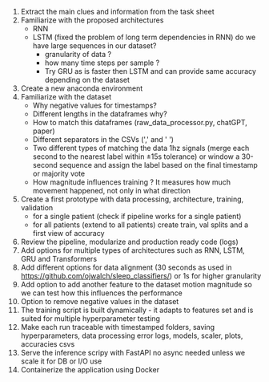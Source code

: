 1. Extract the main clues and information from the task sheet
2. Familiarize with the proposed architectures 
    - RNN 
    - LSTM (fixed the problem of long term dependencies in RNN) do we have large sequences in our dataset?
      - granularity of data ?
      - how many time steps per sample ?
      - Try GRU as is faster then LSTM and can provide same accuracy depending on the dataset
3. Create a new anaconda environment
4. Familiarize with the dataset
   - Why negative values for timestamps?
   - Different lengths in the dataframes why?
   - How to match this dataframes (raw_data_processor.py, chatGPT, paper)
   - Different separators in the CSVs  (',' and ' ')
   - Two different types of matching the data 1hz signals (merge each second to the nearest label within ±15s tolerance) or window a 30-second sequence and assign the label based on the final timestamp or majority vote
   - How magnitude influences training ? It measures  how much movement happened, not only in what direction
5. Create a first prototype with data processing, architecture, training, validation 
   - for a single patient (check if pipeline works for a single patient)
   - for all patients (extend to all patients) create train, val splits and a first view of accuracy
6. Review the pipeline, modularize and production ready code (logs)
7. Add options for multiple types of architectures such as RNN, LSTM, GRU and Transformers
8. Add different options for data alignment (30 seconds as used in https://github.com/ojwalch/sleep_classifiers/) or 1s for higher granularity 
9. Add option to add another feature to the dataset motion magnitude so we can test how this influences the performance
10. Option to remove negative values in the dataset
11. The training script is built dynamically - it adapts to features set and is suited for multiple hyperparameter testing
12. Make each run traceable with timestamped folders, saving hyperparameters, data processing error logs, models, scaler, plots, accuracies csvs
13. Serve the inference scripy with FastAPI no async needed unless we scale it for DB or I/O use
14. Containerize the application using Docker